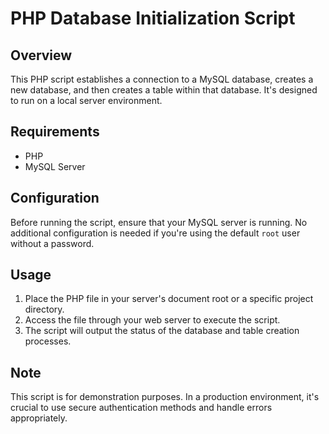 # PHP Database Initialization Script

## Overview
This PHP script establishes a connection to a MySQL database, creates a new database, and then creates a table within that database. It's designed to run on a local server environment.

## Requirements
- PHP
- MySQL Server

## Configuration
Before running the script, ensure that your MySQL server is running. No additional configuration is needed if you're using the default `root` user without a password.

## Usage
1. Place the PHP file in your server's document root or a specific project directory.
2. Access the file through your web server to execute the script.
3. The script will output the status of the database and table creation processes.

## Note
This script is for demonstration purposes. In a production environment, it's crucial to use secure authentication methods and handle errors appropriately.

